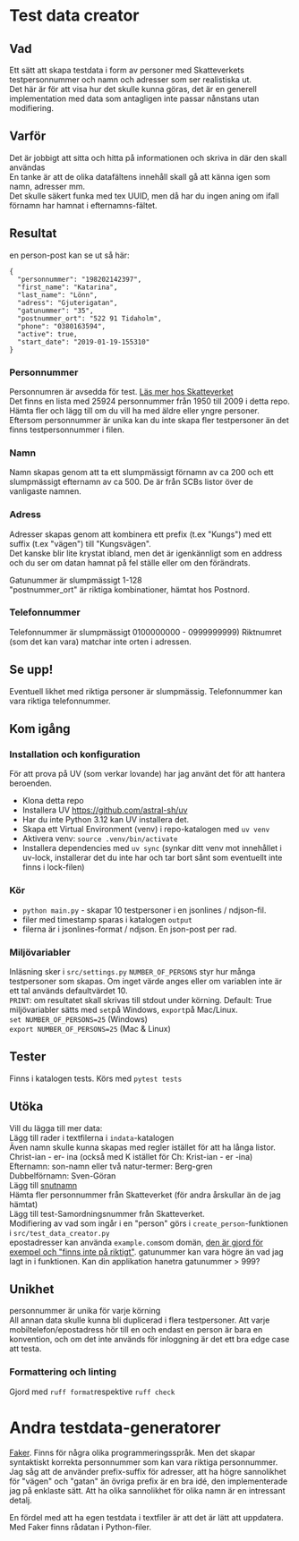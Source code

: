 # Test data creator

## Vad
Ett sätt att skapa testdata i form av personer med Skatteverkets testpersonnummer och namn och adresser som ser realistiska ut.  
Det här är för att visa hur det skulle kunna göras, det är en generell implementation med data som antagligen inte passar nånstans utan modifiering.   

## Varför
Det är jobbigt att sitta och hitta på informationen och skriva in där den skall användas  
En tanke är att de olika  datafältens innehåll skall gå att känna igen som namn, adresser mm.  
Det skulle säkert funka med tex UUID, men då har du ingen aning om ifall förnamn har hamnat i efternamns-fältet.  

## Resultat
en person-post kan se ut så här:
```
{
  "personnummer": "198202142397",
  "first_name": "Katarina",
  "last_name": "Lönn",
  "adress": "Gjuterigatan",
  "gatunummer": "35",
  "postnummer_ort": "522 91 Tidaholm",
  "phone": "0380163594",
  "active": true,
  "start_date": "2019-01-19-155310"
}
```
### Personnummer
Personnumren är avsedda för test. [Läs mer hos Skatteverket](https://www.skatteverket.se/omoss/digitalasamarbeten/omvaraoppnadata/testpersonnummersomoppendata.4.5b35a6251761e6914202df9.html )  
Det finns en lista med 25924 personnummer från 1950 till 2009 i detta repo. Hämta fler och lägg till om du vill ha med äldre eller yngre personer.  
Eftersom personnummer är unika kan du inte skapa fler testpersoner än det finns testpersonnummer i filen.

### Namn
Namn skapas genom att ta ett slumpmässigt förnamn av ca 200 och ett slumpmässigt efternamn av ca 500. De är från SCBs listor över de vanligaste namnen.   

### Adress
Adresser skapas genom att kombinera ett prefix (t.ex "Kungs") med ett suffix (t.ex "vägen") till "Kungsvägen".  
Det kanske blir lite krystat ibland, men det är igenkännligt som en address och du ser om datan hamnat på fel ställe eller om den förändrats.  

Gatunummer är slumpmässigt 1-128  
"postnummer_ort" är riktiga kombinationer, hämtat hos Postnord. 

### Telefonnummer
Telefonnummer är slumpmässigt 0100000000 - 0999999999)  Riktnumret (som det kan vara) matchar inte orten i adressen.


## Se upp!
Eventuell likhet med riktiga personer är slumpmässig. Telefonnummer kan vara riktiga telefonnummer.  

## Kom igång

### Installation och konfiguration
För att prova på UV (som verkar lovande) har jag använt det för att hantera beroenden.  
- Klona detta repo  
- Installera UV https://github.com/astral-sh/uv  
- Har du inte Python 3.12 kan UV installera det.   
- Skapa ett Virtual Environment (venv) i repo-katalogen med `uv venv`  
- Aktivera venv: `source .venv/bin/activate`  
- Installera dependencies med `uv sync` (synkar ditt venv mot innehållet i uv-lock, installerar det du inte har och tar bort sånt som eventuellt inte finns i lock-filen)  

### Kör
- `python main.py` - skapar 10 testpersoner i en jsonlines / ndjson-fil. 
- filer med timestamp sparas i katalogen `output`  
- filerna är i jsonlines-format / ndjson. En json-post per rad.  

### Miljövariabler
Inläsning sker i `src/settings.py`
`NUMBER_OF_PERSONS` styr hur många testpersoner som skapas. Om inget värde anges eller om variablen inte är ett tal används defaultvärdet 10.  
`PRINT`: om resultatet skall skrivas till stdout under körning. Default: True
miljövariabler sätts med `set`på Windows, `export`på Mac/Linux.  
`set NUMBER_OF_PERSONS=25`  (Windows)  
`export NUMBER_OF_PERSONS=25`  (Mac & Linux)  

## Tester
Finns i katalogen tests. Körs med `pytest tests`


## Utöka
Vill du lägga till mer data:  
Lägg till rader i textfilerna i `indata`-katalogen  
Även namn skulle kunna skapas med regler istället för att ha långa listor.  
Christ-ian - er- ina (också med K istället för Ch: Krist-ian - er -ina)  
Efternamn: son-namn eller två natur-termer: Berg-gren  
Dubbelförnamn: Sven-Göran  
Lägg till [snutnamn](https://snutnamn.blogspot.com)  
Hämta fler personnummer från Skatteverket (för andra årskullar än de jag hämtat)  
Lägg till test-Samordningsnummer från Skatteverket.  
Modifiering av vad som ingår i en "person" görs i `create_person`-funktionen i `src/test_data_creator.py`  
epostadresser kan använda `example.com`som domän, [den är gjord för exempel och "finns inte på riktigt"](https://www.iana.org/help/example-domains).
gatunummer kan vara högre än vad jag lagt in i funktionen. Kan din applikation hanetra gatunummer > 999?


## Unikhet
personnummer är unika för varje körning  
All annan data skulle kunna bli duplicerad i flera testpersoner. Att varje mobiltelefon/epostadress hör till en och endast en person är bara en konvention, och om det inte används för inloggning är det ett bra edge case att testa.

### Formattering och linting
Gjord med `ruff format`respektive `ruff check`

# Andra testdata-generatorer
[Faker](https://faker.readthedocs.io/en/master/). Finns för några olika programmeringsspråk. Men det skapar syntaktiskt korrekta personnummer som kan vara riktiga personnummer. Jag såg att de använder prefix-suffix för adresser, att ha högre sannolikhet för "vägen" och "gatan" än övriga prefix är en bra idé, den implementerade jag på enklaste sätt. Att ha olika sannolikhet för olika namn är en intressant detalj.

En fördel med att ha egen testdata i textfiler är att det är lätt att uppdatera. Med Faker finns rådatan i Python-filer. 

